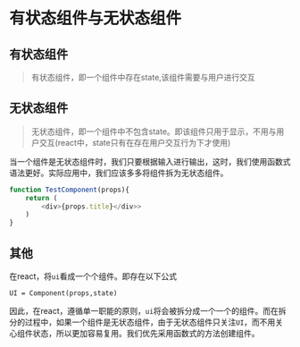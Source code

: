# 有状态组件与无状态组件

## 有状态组件

> 有状态组件，即一个组件中存在state,该组件需要与用户进行交互

## 无状态组件

>  无状态组件，即一个组件中不包含state。即该组件只用于显示，不用与用户交互(react中，state只有在存在用户交互行为下才使用)

当一个组件是无状态组件时，我们只要根据输入进行输出，这时，我们使用函数式语法更好。实际应用中，我们应该多多将组件拆为无状态组件。

```js
function TestComponent(props){
    return (
    	<div>{props.title}</div>>
    )
}
```

## 其他

在react，将`ui`看成一个个组件。即存在以下公式

```
UI = Component(props,state)
```

因此，在react，遵循单一职能的原则，`ui`将会被拆分成一个一个的组件。而在拆分的过程中，如果一个组件是无状态组件，由于无状态组件只关注`UI`，而不用关心组件状态，所以更加容易复用。我们优先采用函数式的方法创建组件。